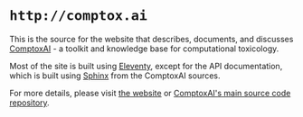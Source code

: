 # `http://comptox.ai`

This is the source for the website that describes, documents, and discusses [ComptoxAI](http://comptox.ai) - a toolkit and knowledge base for computational toxicology.

Most of the site is built using [Eleventy](http://www.11ty.io), except for the API documentation, which is built using [Sphinx](https://www.sphinx-doc.org/) from the ComptoxAI sources.

For more details, please visit [the website](http://comptox.ai) or [ComptoxAI's main source code repository](https://github.com/JDRomano2/comptox_ai).
